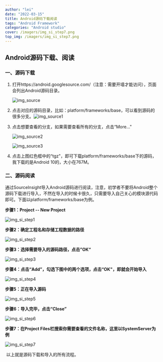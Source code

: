 ```yaml
---
author: "lei"
date: "2022-03-15"
title: Android源码下载阅读
tags: "Android Framework"
categories: "Android studio"
cover: /imagers/img_si_step7.png
top_img: /imagers/img_si_step7.png
---
```


## Android源码下载、阅读

### 一、源码下载

1. 打开https://android.googlesource.com/（注意：需要开墙才能访问），页面会列出Android源码目录。

   ![img_source](imagers/img_source.jpg)

2. 点击对应的源码目录，比如：platform/frameworks/base，可以看到源码的很多分支。![img_source1](imagers/img_source1.png)

3. 点击想要查看的分支，如果需要查看所有的分支，点击“More..."

   ![img_source2](imagers/img_source2.png)

   ![img_source3](imagers/img_source3.png)

4. 点击上图红色框中的“tgz"，即可下载platform/frameworks/base下的源码，我下载的是Android 10的，大小在767M。

### 二、源码阅读

​	通过SourceInsight导入Android源码进行阅读，注意，初学者不要将Android整个源码下载进行导入，不然在导入的时候卡很久，只需要导入自己关心的模块源代码即可。下面以platform/frameworks/base为例。

**步骤1：Project -- New Project**

![img_si_step1](imagers/img_si_step1.png)

**步骤2：确定工程名和存储工程数据的路径**

![img_si_step2](imagers/img_si_step2.png)

**步骤3：选择需要导入的源码路径，点击”OK“**

![img_si_step3](imagers/img_si_step3.png)

**步骤4：点击“Add”，勾选下图中的两个选项，点击“OK"，即就会开始导入**

![img_si_step4](imagers/img_si_step4.png)

**步骤5：正在导入源码**

![img_si_step5](imagers/img_si_step5.png)

**步骤6：导入完毕，点击“Close”**

![img_si_step6](imagers/img_si_step6.png)

**步骤7：在Project Files栏搜索你需要查看的文件名称，这里以SystemServer为例**

![img_si_step7](imagers/img_si_step7.png)



​	以上就是源码下载和导入的所有流程。
